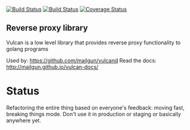 [![Build Status](https://travis-ci.org/mailgun/vulcan.png)](https://travis-ci.org/mailgun/vulcan)
[![Build Status](https://drone.io/github.com/mailgun/vulcan/status.png)](https://drone.io/github.com/mailgun/vulcan/latest)
[![Coverage Status](https://coveralls.io/repos/mailgun/vulcan/badge.png?branch=master)](https://coveralls.io/r/mailgun/vulcan?branch=master)


Reverse proxy library
----------------------

Vulcan is a low level library that provides reverse proxy functionality to golang programs

Used by: https://github.com/mailgun/vulcand
Read the docs: http://mailgun.github.io/vulcan-docs/

Status
=======

Refactoring the entire thing based on everyone's feedback: moving fast, breaking things mode.
Don't use it in production or staging or basically anywhere yet.
